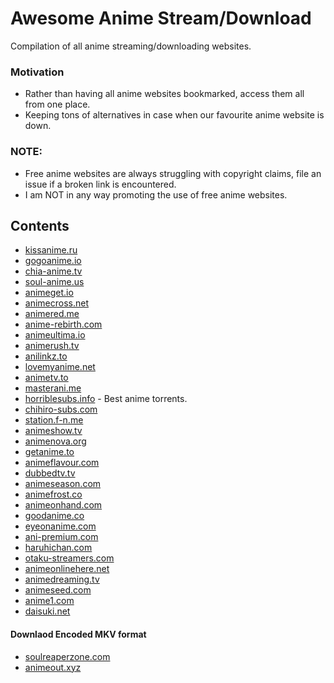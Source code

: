 # Awesome Anime Stream/Download

Compilation of all anime streaming/downloading websites.

### Motivation

* Rather than having all anime websites bookmarked, access them all from one place.
* Keeping tons of alternatives in case when our favourite anime website is down.

### NOTE:

* Free anime websites are always struggling with copyright claims, file an issue if a broken link is encountered.
* I am NOT in any way promoting the use of free anime websites. 



## Contents

* [kissanime.ru](http://kissanime.ru/)
* [gogoanime.io](https://ww1.gogoanime.io/)
* [chia-anime.tv](http://www.chia-anime.tv/)
* [soul-anime.us](http://www13.soul-anime.us/)
* [animeget.io](http://animeget.io/)
* [animecross.net](http://www.animecross.net/)
* [animered.me](http://animered.me/)
* [anime-rebirth.com](http://anime-rebirth.com/)
* [animeultima.io](http://www.animeultima.io/)
* [animerush.tv](http://www.animerush.tv/)
* [anilinkz.to](http://anilinkz.to/)
* [lovemyanime.net](http://www.lovemyanime.net/)
* [animetv.to](https://www2.animetv.to/)
* [masterani.me](https://www.masterani.me/)
* [horriblesubs.info](http://horriblesubs.info/) - Best anime torrents.
* [chihiro-subs.com](https://chihiro-subs.com/)
* [station.f-n.me](https://station.f-n.me/)
* [animeshow.tv](http://animeshow.tv/)
* [animenova.org](http://animenova.org/)
* [getanime.to](http://getanime.to/)
* [animeflavour.com](http://animeflavor.com/)
* [dubbedtv.tv](http://www.dubbedtv.tv/)
* [animeseason.com](http://www.animeseason.com/)
* [animefrost.co](http://animefrost.co/)
* [animeonhand.com](http://www.animeonhand.com/)
* [goodanime.co](http://www.goodanime.co/)
* [eyeonanime.com](http://eyeonanime.com/)
* [ani-premium.com](http://ani-premium.com/)
* [haruhichan.com](http://haruhichan.com/)
* [otaku-streamers.com](https://otaku-streamers.com/)
* [animeonlinehere.net](http://animeonlinehere.net/)
* [animedreaming.tv](http://www.animedreaming.tv/)
* [animeseed.com](http://animeseed.com/)
* [anime1.com](http://www.anime1.com/)
* [daisuki.net](https://www.daisuki.net/)


#### Downlaod Encoded MKV format

* [soulreaperzone.com](http://www.soulreaperzone.com/)
* [animeout.xyz](https://www.animeout.xyz/)